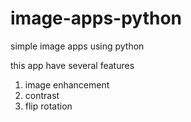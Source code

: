 # image-apps-python
simple image apps using python

this app have several features 
1. image enhancement 
2. contrast 
3. flip rotation 
